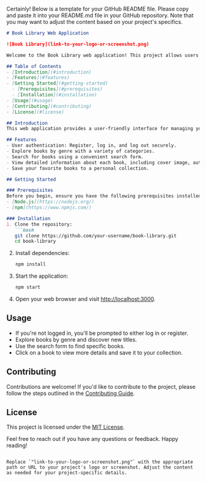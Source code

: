 Certainly! Below is a template for your GitHub README file. Please copy and paste it into your README.md file in your GitHub repository. Note that you may want to adjust the content based on your project's specifics.

```markdown
# Book Library Web Application

![Book Library](link-to-your-logo-or-screenshot.png)

Welcome to the Book Library web application! This project allows users to manage their book collection, explore books by genre, and save their favorite books for later reference.

## Table of Contents
- [Introduction](#introduction)
- [Features](#features)
- [Getting Started](#getting-started)
  - [Prerequisites](#prerequisites)
  - [Installation](#installation)
- [Usage](#usage)
- [Contributing](#contributing)
- [License](#license)

## Introduction
This web application provides a user-friendly interface for managing your book library. Whether you want to explore new books, search for specific titles, or save your favorites, the Book Library has you covered.

## Features
- User authentication: Register, log in, and log out securely.
- Explore books by genre with a variety of categories.
- Search for books using a convenient search form.
- View detailed information about each book, including cover image, author, rating, and publish date.
- Save your favorite books to a personal collection.

## Getting Started

### Prerequisites
Before you begin, ensure you have the following prerequisites installed:
- [Node.js](https://nodejs.org/)
- [npm](https://www.npmjs.com/)

### Installation
1. Clone the repository:
   ```bash
   git clone https://github.com/your-username/book-library.git
   cd book-library
   ```

2. Install dependencies:
   ```bash
   npm install
   ```

3. Start the application:
   ```bash
   npm start
   ```

4. Open your web browser and visit [http://localhost:3000](http://localhost:3000).

## Usage
- If you're not logged in, you'll be prompted to either log in or register.
- Explore books by genre and discover new titles.
- Use the search form to find specific books.
- Click on a book to view more details and save it to your collection.

## Contributing
Contributions are welcome! If you'd like to contribute to the project, please follow the steps outlined in the [Contributing Guide](CONTRIBUTING.md).

## License
This project is licensed under the [MIT License](LICENSE).

Feel free to reach out if you have any questions or feedback. Happy reading!
```

Replace `"link-to-your-logo-or-screenshot.png"` with the appropriate path or URL to your project's logo or screenshot. Adjust the content as needed for your project-specific details.
